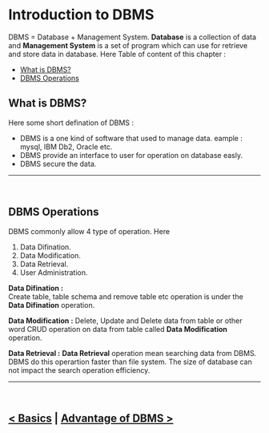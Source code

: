 Introduction to DBMS 
====================
DBMS = Database + Management System. **Database** is a collection of data and **Management System** is a set of program which can use for retrieve and store data in database.  Here Table of content of this chapter : 

- [What is DBMS?](#what-is-dbms)
- [DBMS Operations](#dbms-operations)


## What is DBMS?
Here some short defination of DBMS : 

- DBMS is a one kind of software that used to manage data. eample : mysql, IBM Db2, Oracle etc.
- DBMS provide an interface to user for operation on database easly.
- DBMS secure the data.
<hr />
<br />

## DBMS Operations
DBMS commonly allow 4 type of operation. Here
1. Data Difination.
2. Data Modification.
3. Data Retrieval.
4. User Administration.

**Data Difination :**  
Create table, table schema and remove table etc operation is under the **Data Difination** operation.

**Data Modification :**
Delete, Update and Delete data from table or other word CRUD operation on data from table called **Data Modification** operation.

**Data Retrieval :** 
**Data Retrieval** operation mean searching data from DBMS. DBMS do this operartion faster than file system. The size of database can not impact the search operation efficiency.  

<hr />
<br />

[< Basics](./basics.md) | [Advantage of DBMS >](./02.advantages_of_dbms.md)
---------------------------------------------------